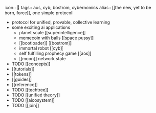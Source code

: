 icon:: 🔵
tags:: aos, cyb, bostrom, cybernomics
alias:: [[the new, yet to be born, force]], one simple protocol

- protocol for unified, provable, collective learning
- some exciting ai applications
	- planet scale [[superintelligence]]
	- memecoin with balls [[space pussy]]
	- [[bootloader]] [[bostrom]]
	- immortal robot [[cyb]]
	- self fulfilling prophecy game [[aos]]
	- [[moon]] network state
- TODO [[concepts]]
- [[tutorials]]
- [[tokens]]
- [[guides]]
- [[reference]]
- TODO [[techtree]]
- TODO [[unified theory]]
- TODO [[aicosystem]]
- TODO [[join]]